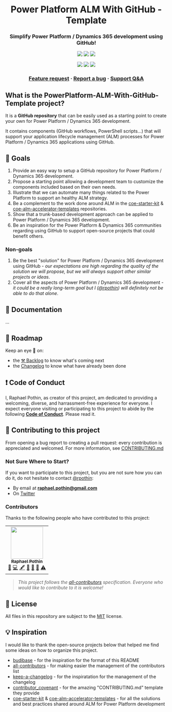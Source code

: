 <p align="center">
    <h1 align="center">
        Power Platform ALM With GitHub - Template
    </h1>
    <h3 align="center">
        Simplify Power Platform / Dynamics 365 development using GitHub!
    </h3>
</p>

<p align="center">
    <a href="https://github.com/rpothin/PowerPlatform-ALM-With-GitHub-Template/blob/main/LICENSE" alt="Repository License">
        <img src="https://img.shields.io/github/license/rpothin/PowerPlatform-ALM-With-GitHub-Template?color=yellow&label=License" /></a>
    <a href="https://github.com/rpothin/PowerPlatform-ALM-With-GitHub-Template/issues" alt="Open Issues">
        <img src="https://img.shields.io/github/issues-raw/rpothin/PowerPlatform-ALM-With-GitHub-Template?label=Open%20Issues" /></a>
    <a href="https://github.com/rpothin/PowerPlatform-ALM-With-GitHub-Template/pulls" alt="Open Pull Requests">
        <img src="https://img.shields.io/github/issues-pr-raw/rpothin/PowerPlatform-ALM-With-GitHub-Template?label=Open%20Pull%20Requests" /></a>
</p>

<p align="center">
    <a href="#watchers" alt="Watchers">
        <img src="https://img.shields.io/github/watchers/rpothin/PowerPlatform-ALM-With-GitHub-Template?style=social" /></a>
    <a href="#forks" alt="Forks">
        <img src="https://img.shields.io/github/forks/rpothin/PowerPlatform-ALM-With-GitHub-Template?style=social" /></a>
    <a href="#stars" alt="Stars">
        <img src="https://img.shields.io/github/stars/rpothin/PowerPlatform-ALM-With-GitHub-Template?style=social" /></a>
</p>

<h3 align="center">
  <a href="https://github.com/rpothin/PowerPlatform-ALM-With-GitHub-Template/discussions?discussions_q=category%3AIdeas">Feature request</a>
  <span> · </span>
  <a href="https://github.com/rpothin/PowerPlatform-ALM-With-GitHub-Template/issues/new?assignees=rpothin&labels=bug%2Ctriage&template=BUG.yml&title=%5BBug%5D+%3CTitle%3E">Report a bug</a>
  <span> · </span>
  <a href="https://github.com/rpothin/PowerPlatform-ALM-With-GitHub-Template/discussions/categories/q-a">Support Q&A</a>
</h3>

## What is the PowerPlatform-ALM-With-GitHub-Template project?

It is a **GitHub repository** that can be easily used as a starting point to create your own for Power Platform / Dynamics 365 development.

It contains components (GitHub workflows, PowerShell scripts...) that will support your application lifecycle management (ALM) processes for Power Platform / Dynamics 365 applications using GitHub.

## 🚀 Goals

1. Provide an easy way to setup a GitHub repository for Power Platform / Dynamics 365 development.
2. Propose a starting point allowing a development team to customize the components included based on their own needs.
3. Illustrate that we can automate many things related to the Power Platform to support an healthy ALM strategy.
4. Be a complement to the work done around ALM in the [coe-starter-kit](https://github.com/microsoft/coe-starter-kit) & [coe-alm-accelerator-templates](https://github.com/microsoft/coe-alm-accelerator-templates) repositories.
5. Show that a trunk-based development approach can be applied to Power Platform / Dynamics 365 development.
6. Be an inspiration for the Power Platform & Dynamics 365 communities regarding using GitHub to support open-source projects that could benefit others. 

### Non-goals

1. Be the best "solution" for Power Platform / Dynamics 365 development using GitHub - *our expectations are high regarding the quality of the solution we will propose, but we will always support other similar projects or ideas*.
2. Cover all the aspects of Power Platform / Dynamics 365 development - *it could be a really long-term goal but I ([@rpothin](https://github.com/rpothin)) will definitely not be able to do that alone*.

## 📖 Documentation

...

## 📅 Roadmap

Keep an eye 👀 on:
- the [⚒ Backlog](https://github.com/users/rpothin/projects/1/views/1) to know what's coming next
- the [Changelog](https://github.com/rpothin/PowerPlatform-ALM-With-GitHub-Template/blob/main/CHANGELOG.md) to know what have already been done

## ❗ Code of Conduct

I, Raphael Pothin, as creator of this project, am dedicated to providing a welcoming, diverse, and harrassment-free experience for everyone. I expect everyone visiting or participating to this project to abide by the following [**Code of Conduct**](https://github.com/rpothin/PowerPlatform-ALM-With-GitHub-Template/blob/main/CODE_OF_CONDUCT.md). Please read it.

## 👐 Contributing to this project

From opening a bug report to creating a pull request: every contribution is appreciated and welcomed.
For more information, see [CONTRIBUTING.md](https://github.com/rpothin/PowerPlatform-ALM-With-GitHub-Template/blob/main/CONTRIBUTING.md)

### Not Sure Where to Start?

If you want to participate to this project, but you are not sure how you can do it, do not hesitate to contact [@rpothin](https://github.com/rpothin):
- By email at **raphael.pothin@gmail.com**
- On [Twitter](https://twitter.com/RaphaelPothin)

### Contributors

Thanks to the following people who have contributed to this project:
<!-- ALL-CONTRIBUTORS-LIST:START - Do not remove or modify this section -->
<!-- prettier-ignore-start -->
<!-- markdownlint-disable -->
<table>
  <tr>
    <td align="center"><a href="https://medium.com/rapha%C3%ABl-pothin"><img src="https://avatars0.githubusercontent.com/u/23240245?v=4" width="100px;" alt=""/><br /><sub><b>Raphael Pothin</b></sub></a><br /><a href="#ideas-rpothin" title="Ideas, Planning, & Feedback">🤔</a> <a href="https://github.com/rpothin/PowerPlatform-ALM-With-GitHub-Template/commits?author=rpothin" title="Code">💻</a> <a href="#content-rpothin" title="Content">🖋</a> <a href="https://github.com/rpothin/PowerPlatform-ALM-With-GitHub-Template/commits?author=rpothin" title="Documentation">📖</a> <a href="#maintenance-rpothin" title="Maintenance">🚧</a> <a href="#projectManagement-rpothin" title="Project Management">📆</a> <a href="https://github.com/rpothin/PowerPlatform-ALM-With-GitHub-Template/commits?author=rpothin" title="Tests">⚠️</a></td>
  </tr>
</table>

<!-- markdownlint-enable -->
<!-- prettier-ignore-end -->
<!-- ALL-CONTRIBUTORS-LIST:END -->

> *This project follows the [all-contributors](https://allcontributors.org/docs/en/specification) specification. Everyone who would like to contribute to it is welcome!*

## 📝 License

All files in this repository are subject to the [MIT](https://github.com/rpothin/PowerPlatform-ALM-With-GitHub-Template/blob/main/LICENSE) license.

## 💡 Inspiration

I would like to thank the open-source projects below that helped me find some ideas on how to organize this project.

- [budibase](https://github.com/Budibase/budibase/) - for the inspiration for the format of this README
- [all-contributors](https://github.com/all-contributors/all-contributors) - for making easier the management of the contributors list
- [keep-a-changelog](https://github.com/olivierlacan/keep-a-changelog) - for the inspiratation for the management of the changelog
- [contributor_covenant](https://github.com/EthicalSource/contributor_covenant) - for the amazing "CONTRIBUTING.md" template they provide
- [coe-starter-kit](https://github.com/microsoft/coe-starter-kit) & [coe-alm-accelerator-templates](https://github.com/microsoft/coe-alm-accelerator-templates) - for all the solutions and best practices shared around ALM for Power Platform development